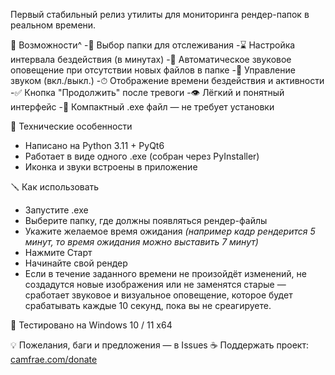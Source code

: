Первый стабильный релиз утилиты для мониторинга рендер-папок в реальном времени.



🚀 Возможности^
-📁 Выбор папки для отслеживания
-⌛ Настройка интервала бездействия (в минутах)
-🔔 Автоматическое звуковое оповещение при отсутствии новых файлов в папке
-🔕 Управление звуком (вкл./выкл.)
-⏱ Отображение времени бездействия и активности
-✅ Кнопка "Продолжить" после тревоги
-👁 Лёгкий и понятный интерфейс
-🎯 Компактный .exe файл — не требует установки

🔧 Технические особенности
- Написано на Python 3.11 + PyQt6
- Работает в виде одного .exe (собран через PyInstaller)
- Иконка и звуки встроены в приложение

🪛 Как использовать
- Запустите .exe
- Выберите папку, где должны появляться рендер-файлы
- Укажите желаемое время ожидания _(например кадр рендерится 5 минут, то время ожидания можно выставить 7 минут)_
- Нажмите Старт
- Начинайте свой рендер
- Если в течение заданного времени не произойдёт изменений, не создадутся новые изображения или не заменятся старые — сработает звуковое и визуальное оповещение, которое будет срабатывать каждые 10 секунд, пока вы не среагируете.

🧪 Тестировано на
Windows 10 / 11 x64

💡 Пожелания, баги и предложения — в Issues
☕ Поддержать проект: [camfrae.com/donate](https://camfrae.com/donate)
